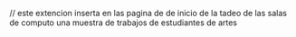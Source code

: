 // este extencion inserta en las pagina de de inicio de  la tadeo de las salas de computo  una muestra de trabajos de estudiantes de artes